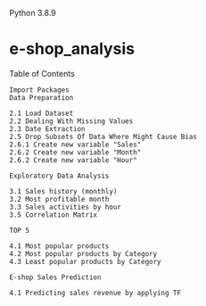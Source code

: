 Python 3.8.9

# e-shop_analysis

Table of Contents

    Import Packages
    Data Preparation

    2.1 Load Dataset
    2.2 Dealing With Missing Values
    2.3 Date Extraction
    2.5 Drop Subsets Of Data Where Might Cause Bias
    2.6.1 Create new variable "Sales"
    2.6.2 Create new variable "Month"
    2.6.2 Create new variable "Hour"
    
    Exploratory Data Analysis

    3.1 Sales history (monthly)
    3.2 Most profitable month
    3.3 Sales activities by hour 
    3.5 Correlation Matrix
    
    TOP 5 
    
    4.1 Most popular products
    4.2 Most popular products by Category
    4.3 Least popular products by Category

    E-shop Sales Prediction 

    4.1 Predicting sales revenue by applying TF
    

